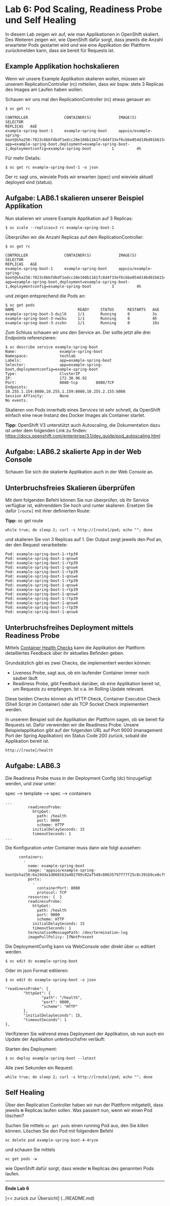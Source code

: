 # Lab 6: Pod Scaling, Readiness Probe und Self Healing

In diesem Lab zeigen wir auf, wie man Applikationen in OpenShift skaliert. Des Weiteren zeigen wir, wie OpenShift dafür sorgt, dass jeweils die Anzahl erwarteter Pods gestartet wird und wie eine Applikation der Plattform zurückmelden kann, dass sie bereit für Requests ist.

## Example Applikation hochskalieren

Wenn wir unsere Example Applikation skalieren wollen, müssen wir unserem ReplicationController (rc) mitteilen, dass wir bspw. stets 3 Replicas des Imagea am Laufen haben wollen.

Schauen wir uns mal den ReplicationController (rc) etwas genauer an:

```
$ oc get rc

CONTROLLER                CONTAINER(S)            IMAGE(S)                                                                                                                SELECTOR                                                                                              REPLICAS   AGE
example-spring-boot-1     example-spring-boot     appuio/example-spring-boot@sha256:7823c6bbfdbdf1edcc20e104b1161fc8d4f33ef6cbbe054d14bd01b6154f90b0                      app=example-spring-boot,deployment=example-spring-boot-1,deploymentconfig=example-spring-boot         1          4h
```

Für mehr Details:

```
$ oc get rc example-spring-boot-1 -o json
```

Der rc sagt uns, wieviele Pods wir erwarten (spec) und wieviele aktuell deployed sind (status).

## Aufgabe: LAB6.1 skalieren unserer Beispiel Applikation
Nun skalieren wir unsere Example Applikation auf 3 Replicas:

```
$ oc scale --replicas=3 rc example-spring-boot-1
```

Überprüfen wir die Anzahl Replicas auf dem ReplicationController:

```
$ oc get rc

CONTROLLER                CONTAINER(S)            IMAGE(S)                                                                                                                SELECTOR                                                                                              REPLICAS   AGE
example-spring-boot-1     example-spring-boot     appuio/example-spring-boot@sha256:7823c6bbfdbdf1edcc20e104b1161fc8d4f33ef6cbbe054d14bd01b6154f90b0                      app=example-spring-boot,deployment=example-spring-boot-1,deploymentconfig=example-spring-boot         3          4h
```

und zeigen entsprechend die Pods an:

```
$ oc get pods
NAME                            READY     STATUS      RESTARTS   AGE
example-spring-boot-3-dujl6     1/1       Running     0          3s
example-spring-boot-3-nwzku     1/1       Running     0          4h
example-spring-boot-3-zszkn     1/1       Running     0          10s

```

Zum Schluss schauen wir uns den Service an. Der sollte jetzt alle drei Endpoints referenzieren:
```
$ oc describe service example-spring-boot
Name:                   example-spring-boot
Namespace:              techlab
Labels:                 app=example-spring-boot
Selector:               app=example-spring-boot,deploymentconfig=example-spring-boot
Type:                   ClusterIP
IP:                     172.30.96.92
Port:                   8080-tcp        8080/TCP
Endpoints:              10.255.1.154:8080,10.255.1.159:8080,10.255.2.155:8080
Session Affinity:       None
No events.

```

Skalieren von Pods innerhalb eines Services ist sehr schnell, da OpenShift einfach eine neue Instanz des Docker Images als Container startet.

**Tipp:** OpenShift V3 unterstützt auch Autoscaling, die Dokumentation dazu ist unter dem folgenden Link zu finden: https://docs.openshift.com/enterprise/3.1/dev_guide/pod_autoscaling.html

## Aufgabe: LAB6.2 skalierte App in der Web Console

Schauen Sie sich die skalierte Applikation auch in der Web Console an.

## Unterbruchsfreies Skalieren überprüfen

Mit dem folgenden Befehl können Sie nun überprüfen, ob Ihr Service verfügbar ist, währenddem Sie hoch und runter skalieren.
Ersetzen Sie dafür `[route]` mit ihrer definierten Route:

**Tipp:** oc get route

```
while true; do sleep 2; curl -s http://[route]/pod; echo ""; done
```

und skalieren Sie von 3 Replicas auf 1.
Der Output zeigt jeweils den Pod an, der den Request verarbeitete:

```
Pod: example-spring-boot-1-rtp39
Pod: example-spring-boot-1-qnsw4
Pod: example-spring-boot-1-rtp39
Pod: example-spring-boot-1-qnsw4
Pod: example-spring-boot-1-rtp39
Pod: example-spring-boot-1-qnsw4
Pod: example-spring-boot-1-rtp39
Pod: example-spring-boot-1-qnsw4
Pod: example-spring-boot-1-rtp39
Pod: example-spring-boot-1-qnsw4
Pod: example-spring-boot-1-rtp39
Pod: example-spring-boot-1-qnsw4
Pod: example-spring-boot-1-rtp39
Pod: example-spring-boot-1-qnsw4
```

## Unterbruchsfreihes Deployment mittels Readiness Probe

Mittels [Container Health Checks](https://docs.openshift.com/enterprise/3.1/dev_guide/application_health.html) kann die Applikation der Plattform detailliertes Feedback über ihr aktuelles Befinden geben.

Grundsätzlich gibt es zwei Checks, die implementiert werden können:

- Liveness Probe, sagt aus, ob ein laufender Container immer noch sauber läuft
- Readiness Probe, gibt Feedback darüber, ob eine Applikation bereit ist, um Requests zu empfangen. Ist v.a. im Rolling Update relevant.

Diese beiden Checks können als HTTP Check, Container Execution Check (Shell Script im Container) oder als TCP Socket Check implementiert werden.

In unserem Beispiel soll die Applikation der Plattform sagen, ob sie bereit für Requests ist. Dafür verwenden wir die Readiness Probe. Unsere Beispielapplikation gibt auf der folgenden URL auf Port 9000 (management Port der Spring Applikation) ein Status Code 200 zurück, sobald die Applikation bereit ist.
```
http://[route]/health
```

## Aufgabe: LAB6.3

Die Readiness Probe muss in der Deployment Config (dc) hinzugefügt werden, und zwar unter:

spec --> template --> spec --> containers

```
...
          readinessProbe:
            httpGet:
              path: /health
              port: 9000
              scheme: HTTP
            initialDelaySeconds: 15
            timeoutSeconds: 1
...
```

Die Konfiguration unter Container muss dann wie folgt aussehen:

```
      containers:
        -
          name: example-spring-boot
          image: 'appuio/example-spring-boot@sha256:6a19d4a1d868163a402709c02af548c80635797f77f25c0c391b9ce8cf9a56cf'
          ports:
            -
              containerPort: 8080
              protocol: TCP
          resources: {  }
          readinessProbe:
            httpGet:
              path: /health
              port: 9000
              scheme: HTTP
            initialDelaySeconds: 15
            timeoutSeconds: 1
          terminationMessagePath: /dev/termination-log
          imagePullPolicy: IfNotPresent
```

Die DeploymentConfig kann via WebConsole oder direkt über `oc` editiert werden.
```
$ oc edit dc example-spring-boot
```

Oder im json Format editieren:
```
$ oc edit dc example-spring-boot -o json
```

```
"readinessProbe": {
        "httpGet": {
                "path": "/health",
                "port": 9000,
                "scheme": "HTTP"
        },
        "initialDelaySeconds": 15,
        "timeoutSeconds": 1
},
```

Verifizieren Sie während eines Deployment der Applikation, ob nun auch ein Update der Applikation unterbruchsfrei verläuft:

Starten des Deployment:
```
$ oc deploy example-spring-boot --latest
```
Alle zwei Sekunden ein Request:
```
while true; do sleep 2; curl -s http://[route]/pod; echo ""; done
``` 


## Self Healing

Über den Replication Controller haben wir nun der Plattform mitgeteilt, dass jeweils **n** Replicas laufen sollen. Was passiert nun, wenn wir einen Pod löschen?

Suchen Sie mittels `oc get pods` einen running Pod aus, den Sie *killen* können.
Löschen Sie den Pod mit folgendem Befehl
``` 
oc delete pod example-spring-boot-4-4ryze
``` 

und schauen Sie mittels
``` 
oc get pods -w
``` 

wie OpenShift dafür sorgt, dass wieder **n** Replicas des genannten Pods laufen.


---

**Ende Lab 6**

[<< zurück zur Übersicht] (../README.md)

